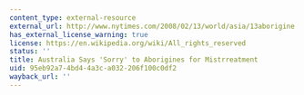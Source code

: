 ```yaml
---
content_type: external-resource
external_url: http://www.nytimes.com/2008/02/13/world/asia/13aborigine.html?gwh=2862E8DC7F33EE4D337880897AF20995
has_external_license_warning: true
license: https://en.wikipedia.org/wiki/All_rights_reserved
status: ''
title: Australia Says 'Sorry' to Aborigines for Mistrreatment
uid: 95eb92a7-4bd4-4a3c-a032-206f100c0df2
wayback_url: ''
---
```

